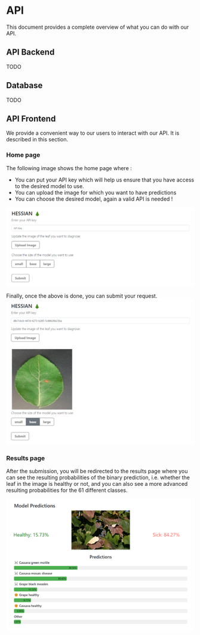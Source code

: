 # API
This document provides a complete overview of what you can do with our API.

## API Backend
TODO

## Database
TODO

## API Frontend
We provide a convenient way to our users to interact with our API. It is described in this section.

### Home page
The following image shows the home page where :
- You can put your API key which will help us ensure that you have access to the desired model to use.
- You can upload the image for which you want to have predictions
- You can choose the desired model, again a valid API is needed !

![Home page overview](images/home_page.png)

Finally, once the above is done, you can submit your request.
![Home page overview with an example](images/test_example.png)

### Results page
After the submission, you will be redirected to the results page where you can see the resulting probabilities of the binary prediction, i.e. whether the leaf in the image is healthy or not, and you can also see a more advanced resulting probabilities for the 61 different classes.

![Results page](images/results.png)